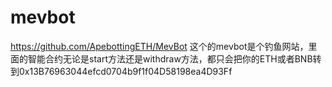 # mevbot
https://github.com/ApebottingETH/MevBot 这个的mevbot是个钓鱼网站，里面的智能合约无论是start方法还是withdraw方法，都只会把你的ETH或者BNB转到0x13B76963044efcd0704b9f1f04D58198ea4D93Ff
